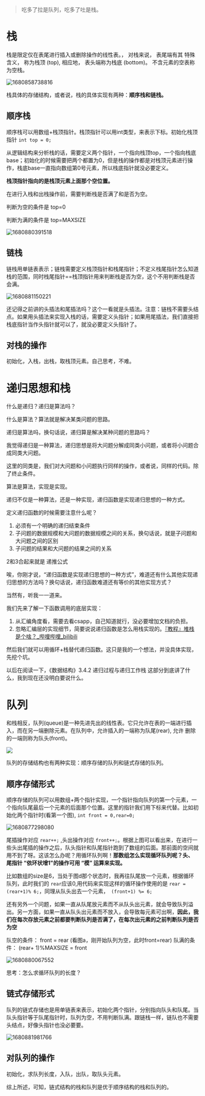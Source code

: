 > 吃多了拉是队列，吃多了吐是栈。

# 栈

栈是限定仅在表尾进行插入或删除操作的线性表。， 对栈来说， 表尾端有其
特殊含义， 称为栈顶 (top), 相应地， 表头端称为栈底 (bottom)。 不含元素的空表称为空栈。

![1680858738816](1.栈和队列.assets/1680858738816.png)

栈具体的存储结构，或者说，栈的具体实现有两种：**顺序栈和链栈。**

## 顺序栈

顺序栈可以用数组+栈顶指针。栈顶指针可以用int类型，来表示下标。初始化栈顶指针 `int top = 0;`

从逻辑结构来分析栈的话，需要定义两个指针，一个指向栈顶top，一个指向栈底base；初始化的时候需要把两个都置为0，但是栈的操作都是对栈顶元素进行操作，栈底base一直指向数组第0号元素，所以栈底指针就没必要定义。

**栈顶指针指向的是栈顶元素上面那个空位置。**

在进行入栈和出栈操作前，需要判断栈是否满了和是否为空。

判断为空的条件是 top=0

判断为满的条件是 top=MAXSIZE

![1680880391518](1.栈和队列.assets/1680880391518.png)

## 链栈

链栈用单链表表示；链栈需要定义栈顶指针和栈尾指针；不定义栈尾指针怎么知道栈的范围，同时栈尾指针==栈顶指针用来判断栈是否为空，这个不用判断栈是否会满。

![1680881150221](1.栈和队列.assets/1680881150221.png)

还记得之前讲的头插法和尾插法吗？这个一看就是头插法。注意：链栈不需要头结点。如果用头插法来实现入栈的话，需要定义头指针；如果用尾插法，我们直接把栈底指针当作头指针就可以了，就没必要定义头指针了。



## 对栈的操作

初始化，入栈，出栈，取栈顶元素。自己思考，不难。

# 递归思想和栈

什么是递归？递归是算法吗？

什么是算法？算法就是解决某类问题的思路。

递归是算法吗，换句话说，递归算是解决某种问题的思路吗？

我觉得递归是一种算法，递归思想是将大问题分解成同类小问题，或者将小问题合成同类大问题。

这里的同类是，我们对大问题和小问题执行同样的操作，或者说，同样的代码。除了终止条件。

算法是算法，实现是实现。

递归不仅是一种算法，还是一种实现，递归函数是实现递归思想的一种方式。

定义递归函数的时候需要注意什么呢？

1. 必须有一个明确的递归结束条件
2. 子问题的数据规模和大问题的数据规模之间的关系，换句话说，就是子问题和大问题之间的区别
3. 子问题的结果和大问题的结果之间的关系

2和3合起来就是  递推公式

唉，你刚才说，“递归函数是实现递归思想的一种方式”，难道还有什么其他实现递归思想的方法吗？换句话说，递归函数难道还有等价的其他实现方式？

当然有，听我一一道来。

我们先来了解一下函数调用的底层实现：

1. 从汇编角度看，需要去看csapp，自己知道就行，没必要增加文档的负担。
2. 忽略汇编层的实现细节，简要说说递归函数是怎么用栈实现的。[『教程』堆栈是个啥？_哔哩哔哩_bilibili](https://www.bilibili.com/video/BV1P44y1q7uL/?spm_id_from=333.788&vd_source=5a374f315281b0338a0b7fd69b8b8e98)



然后我们就可以用循环+栈替代递归函数。这只是我的一个想法，并没具体实现，先挖个坑。

以后在阅读一下，《数据结构》3.4.2 递归过程与递归工作栈   这部分到底讲了什么，我到现在还没明白要说什么。

# 队列

和栈相反，队列(queue)是一种先进先出的线性表。它只允许在表的一端进行插入，而在另一端删除元素。在队列中，允许插入的一端称为队尾(rear), 允许 删除的一端则称为队头(front)。

![](1.栈和队列.assets/1680858843162.png)

队列的存储结构也有两种实现：顺序存储的队列和链式存储的队列。

## 顺序存储形式

顺序存储的队列可以用数组+两个指针实现，一个指针指向队列的第一个元素，一个指向队尾最后一个元素的后面那个位置。这里的指针我们用下标来代替。比如初始化两个指针时(看第一个图), `int front = 0,rear=0;`

![1680877298080](1.栈和队列.assets/1680877298080.png)

尾插操作对应 `rear++;` ,头出操作对应 `front++;`。根据上图可以看出来，在进行一些头出尾插的操作之后，队头指针和队尾指针跑到了数组的后面。那前面的空间就用不到了呀。这该怎么办呢？用循环队列啊！**那数组怎么实现循环队列呢？头、 尾指针 “依环状增1"的操作可用 “模” 运算来实现。**

比如数组的size是6，当处于图d那个状态时，我再往队尾放一个元素，根据循环队列，此时我们的 `rear`应该0,用代码来实现这样的循环操作使用的是 `rear = (rear+1)% 6;`，同理从队头出去一个元素，` (front+1) %= 6;`

还有另外一个问题，如果一直从队尾放元素而不从队头出元素，就会导致队列溢出。另一方面，如果一直从队头出元素而不放入，会导致每元素可出啊，**因此，我们在每次存放元素之前都要判断队列是否满了，在每次出元素的之前判断队列是否为空**

队空的条件： front = rear   (看图a，刚开始队列为空，此时front=rear)
队满的条件： (rear+ 1)%MAXSIZE = front

![1680880067552](1.栈和队列.assets/1680880067552.png)

思考：怎么求循环队列的长度？



##  链式存储形式

队列的链式存储也是用单链表来表示，初始化两个指针，分别指向队头和队尾。当队头指针等于队尾指针时，队列为空，不用判断队满。跟链栈一样，链队也不需要头结点，好像头指针也没必要要。

![1680881981766](1.栈和队列.assets/1680881981766.png)

## 对队列的操作

初始化，求队列长度，入队，出队，取队头元素。





综上所述，可知，链式结构的栈和队列是优于顺序结构的栈和队列的。






